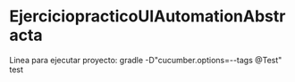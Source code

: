 # EjerciciopracticoUIAutomationAbstracta
Linea para ejecutar proyecto: gradle -D"cucumber.options=--tags @Test" test
